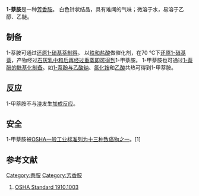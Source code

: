 **1-萘胺**是一种[芳香胺](https://zh.wikipedia.org/wiki/芳香胺 "wikilink")。 白色针状结晶，具有难闻的气味；微溶于水，易溶于乙醇、乙醚。

## 制备

1-萘胺可通过[还原](https://zh.wikipedia.org/wiki/还原 "wikilink")[1-硝基萘制得](https://zh.wikipedia.org/wiki/1-硝基萘 "wikilink")。 以[铁和](https://zh.wikipedia.org/wiki/铁 "wikilink")[盐酸](../Page/盐酸.md "wikilink")做催化剂，在70 °C下[还原](https://zh.wikipedia.org/wiki/还原 "wikilink")[1-硝基萘](https://zh.wikipedia.org/wiki/1-硝基萘 "wikilink")，产物经过[石灰乳中和后再经过重蒸即可得到](https://zh.wikipedia.org/wiki/石灰乳 "wikilink")1-甲萘胺。 1-甲萘胺也可通过[1-萘酚的](https://zh.wikipedia.org/wiki/1-萘酚 "wikilink")[酰基化制备](https://zh.wikipedia.org/wiki/酰基化 "wikilink")。如[1-萘酚与](https://zh.wikipedia.org/wiki/1-萘酚 "wikilink")[乙酸钠](../Page/乙酸钠.md "wikilink")、[氯化铵](../Page/氯化铵.md "wikilink")和[乙酸](../Page/乙酸.md "wikilink")共热可得到1-甲萘胺。

## 反应

1-甲萘胺不与[溴](../Page/溴.md "wikilink")发生[加成反应](../Page/加成反应.md "wikilink")。

## 安全

1-甲萘胺被[OSHA一般工业标准列为十三种](https://zh.wikipedia.org/wiki/职业安全和健康署 "wikilink")[致癌物之一](https://zh.wikipedia.org/wiki/致癌物 "wikilink")。\[1\]

## 参考文献

[Category:萘胺](https://zh.wikipedia.org/wiki/Category:萘胺 "wikilink") [Category:芳香胺](https://zh.wikipedia.org/wiki/Category:芳香胺 "wikilink")

1.  [OSHA Standard 1910.1003](http://www.osha.gov/pls/oshaweb/owadisp.show_document?p_table=STANDARDS&p_id=10007)